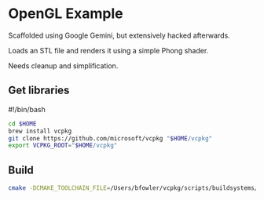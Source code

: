 # OpenGL Example

Scaffolded using Google Gemini, but extensively hacked afterwards.

Loads an STL file and renders it using a simple Phong shader.

Needs cleanup and simplification.

## Get libraries


#!/bin/bash

```bash
cd $HOME
brew install vcpkg
git clone https://github.com/microsoft/vcpkg "$HOME/vcpkg"
export VCPKG_ROOT="$HOME/vcpkg"
```

## Build

```bash
cmake -DCMAKE_TOOLCHAIN_FILE=/Users/bfowler/vcpkg/scripts/buildsystems/vcpkg.cmake --fresh .
```
